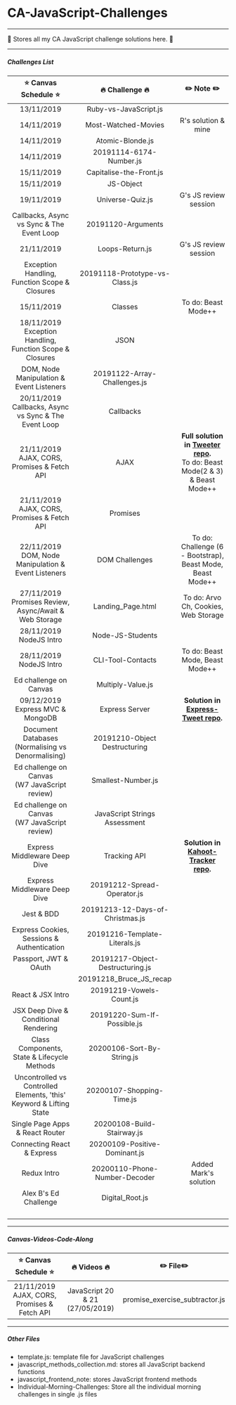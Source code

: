 # CA-JavaScript-Challenges

---

:whale: Stores all my CA JavaScript challenge solutions here. :whale:

---

##### Challenges List

|                    :star: Canvas Schedule :star:                    |     :fire: Challenge :fire:      |                                                  :pencil2: Note :pencil2:                                                  |
| :-----------------------------------------------------------------: | :------------------------------: | :------------------------------------------------------------------------------------------------------------------------: |
|                             13/11/2019                              |      Ruby-vs-JavaScript.js       |                                                                                                                            |
|                             14/11/2019                              |       Most-Watched-Movies        |                                                    R's solution & mine                                                     |
|                             14/11/2019                              |         Atomic-Blonde.js         |                                                                                                                            |
|                             14/11/2019                              |     20191114-6174-Number.js      |                                                                                                                            |
|                             15/11/2019                              |     Capitalise-the-Front.js      |                                                                                                                            |
|                             15/11/2019                              |            JS-Object             |                                                                                                                            |
|                             19/11/2019                              |         Universe-Quiz.js         |                                                   G's JS review session                                                    |
|              Callbacks, Async vs Sync & The Event Loop              |        20191120-Arguments        |                                                                                                                            |
|                             21/11/2019                              |         Loops-Return.js          |                                                   G's JS review session                                                    |
|            Exception Handling, Function Scope & Closures            |  20191118-Prototype-vs-Class.js  |                                                                                                                            |
|                             15/11/2019                              |             Classes              |                                                    To do: Beast Mode++                                                     |
|    18/11/2019</br>Exception Handling, Function Scope & Closures     |               JSON               |                                                                                                                            |
|              DOM, Node Manipulation & Event Listeners               |   20191122-Array-Challenges.js   |                                                                                                                            |
|      20/11/2019</br>Callbacks, Async vs Sync & The Event Loop       |            Callbacks             |                                                                                                                            |
|           21/11/2019</br>AJAX, CORS, Promises & Fetch API           |               AJAX               | **Full solution in [Tweeter repo](https://github.com/EllieChen-Git/Tweeter).**</br>To do: Beast Mode(2 & 3) & Beast Mode++ |
|           21/11/2019</br>AJAX, CORS, Promises & Fetch API           |             Promises             |                                                                                                                            |
|       22/11/2019</br>DOM, Node Manipulation & Event Listeners       |          DOM Challenges          |                                 To do: Challenge (6 - Bootstrap), Beast Mode, Beast Mode++                                 |
|      27/11/2019</br>Promises Review, Async/Await & Web Storage      |        Landing_Page.html         |                                            To do: Arvo Ch, Cookies, Web Storage                                            |
|                       28/11/2019 NodeJS Intro                       |         Node-JS-Students         |                                                                                                                            |
|                       28/11/2019 NodeJS Intro                       |        CLI-Tool-Contacts         |                                              To do: Beast Mode, Beast Mode++                                               |
|                       Ed challenge on Canvas                        |        Multiply-Value.js         |                                                                                                                            |
|                  09/12/2019 Express MVC & MongoDB                   |          Express Server          |                   **Solution in [Express-Tweet repo](https://github.com/EllieChen-Git/Express-Tweet).**                    |
|          Document Databases (Normalising vs Denormalising)          |  20191210-Object Destructuring   |                                                                                                                            |
|          Ed challenge on Canvas<br>(W7 JavaScript review)           |        Smallest-Number.js        |                                                                                                                            |
|          Ed challenge on Canvas<br>(W7 JavaScript review)           |  JavaScript Strings Assessment   |                                                                                                                            |
|                    Express Middleware Deep Dive                     |           Tracking API           |                  **Solution in [Kahoot-Tracker repo](https://github.com/EllieChen-Git/Kahoot-Tracker).**                   |
|                    Express Middleware Deep Dive                     |   20191212-Spread-Operator.js    |                                                                                                                            |
|                             Jest & BDD                              | 20191213-12-Days-of-Christmas.js |                                                                                                                            |
|             Express Cookies, Sessions & Authentication              |  20191216-Template-Literals.js   |                                                                                                                            |
|                        Passport, JWT & OAuth                        | 20191217-Object-Destructuring.js |                                                                                                                            |
|                                                                     |     20191218_Bruce_JS_recap      |                                                                                                                            | file in source_code_lesson |
|                          React & JSX Intro                          |     20191219-Vowels-Count.js     |                                                                                                                            |  |
|                JSX Deep Dive & Conditional Rendering                |   20191220-Sum-If-Possible.js    |                                                                                                                            |  |
|             Class Components, State & Lifecycle Methods             |    20200106-Sort-By-String.js    |                                                                                                                            |
| Uncontrolled vs Controlled Elements, 'this' Keyword & Lifting State |    20200107-Shopping-Time.js     |                                                                                                                            |
|                   Single Page Apps & React Router                   |    20200108-Build-Stairway.js    |                                                                                                                            |
|                     Connecting React & Express                      |  20200109-Positive-Dominant.js   |                                                                                                                            |
|                             Redux Intro                             |  20200110-Phone-Number-Decoder   |                                                   Added Mark's solution                                                    |
|                        Alex B's Ed Challenge                        |         Digital_Root.js          |                                                                                                                            |  |
|                                                                     |                                  |                                                                                                                            |
|                                                                     |                                  |                                                                                                                            |
|                                                                     |                                  |                                                                                                                            |
|                                                                     |                                  |                                                                                                                            |

---

##### Canvas-Videos-Code-Along

|        :star: Canvas Schedule :star:        |      :fire: Videos :fire:       |    :pencil2: File:pencil2:     |
| :-----------------------------------------: | :-----------------------------: | :----------------------------: |
| 21/11/2019 AJAX, CORS, Promises & Fetch API | JavaScript 20 & 21 (27/05/2019) | promise_exercise_subtractor.js |

---

##### Other Files

- template.js: template file for JavaScript challenges
- javascript_methods_collection.md: stores all JavaScript backend functions
- javascript_frontend_note: stores JavaScript frontend methods
- Individual-Morning-Challenges: Store all the individual morning challenges in single .js files
